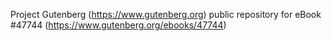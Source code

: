 Project Gutenberg (https://www.gutenberg.org) public repository for eBook #47744 (https://www.gutenberg.org/ebooks/47744)
